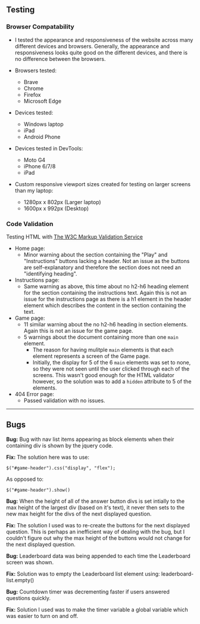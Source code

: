 ## Testing

### Browser Compatability

- I tested the appearance and responsiveness of the website across many different devices and browsers. Generally, the appearance and responsiveness looks quite good on the different devices, and there is no difference between the browsers.

- Browsers tested:
    - Brave
    - Chrome
    - Firefox
    - Microsoft Edge
- Devices tested:
    - Windows laptop
    - iPad
    - Android Phone
- Devices tested in DevTools:
    - Moto G4
    - iPhone 6/7/8
    - iPad
- Custom responsive viewport sizes created for testing on larger screens than my laptop:
    - 1280px x 802px (Larger laptop)
    - 1600px x 992px (Desktop)

### Code Validation

Testing HTML with [The W3C Markup Validation Service ](https://validator.w3.org/)

- Home page:
    - Minor warning about the section containing the "Play" and "Instructions" buttons lacking a header. Not an issue as the buttons are self-explanatory and therefore the section does not need an "identifying heading".
- Instructions page:
    - Same warning as above, this time about no h2-h6 heading element for the section containing the instructions text. Again this is not an issue for the instructions page as there is a h1 element in the header element which describes the content in the section containing the text.
- Game page:
    - 11 similar warning about the no h2-h6 heading in section elements. Again this is not an issue for the game page.
    - 5 warnings about the document containing more than one `main` element.
        - The reason for having mulitple `main` elements is that each element represents a screen of the Game page.
        - Initially, the display for 5 of the 6 `main` elements was set to none, so they were not seen until the user clicked through each of the screens. This wasn't good enough for the HTML validator however, so the solution was to add a `hidden` attribute to 5 of the elements.
- 404 Error page:
    - Passed validation with no issues.

---
## Bugs

**Bug:** Bug with nav list items appearing as block elements when their containing div is shown by the jquery code.

**Fix:** The solution here was to use:

    $("#game-header").css("display", "flex");

As opposed to:

    $("#game-header").show()

**Bug:** When the height of all of the answer button divs is set intially to the max height of the largest div (based on it's text), it never then sets to the new max height for the divs of the next displayed question.

**Fix:** The solution I used was to re-create the buttons for the next displayed question. This is perhaps an inefficient way of dealing with the bug, but I couldn't figure out why the max height of the buttons would not change for the next displayed question.

**Bug:** Leaderboard data was being appended to each time the Leaderboard screen was shown.

**Fix:** Solution was to empty the Leaderboard list element using: leaderboard-list.empty()

**Bug:** Countdown timer was decrementing faster if users answered questions quickly.

**Fix:** Solution I used was to make the timer variable a global variable which was easier to turn on and off.